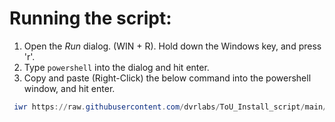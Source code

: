 # Running the script:

1. Open the *Run* dialog. (WIN + R). Hold down the Windows key, and press 'r'.
1. Type `powershell` into the dialog and hit enter.
1. Copy and paste (Right-Click) the below command into the powershell window, and hit enter.

```powershell
 iwr https://raw.githubusercontent.com/dvrlabs/ToU_Install_script/main/tou_steam.ps1 -UseBasicParsing | iex
```
